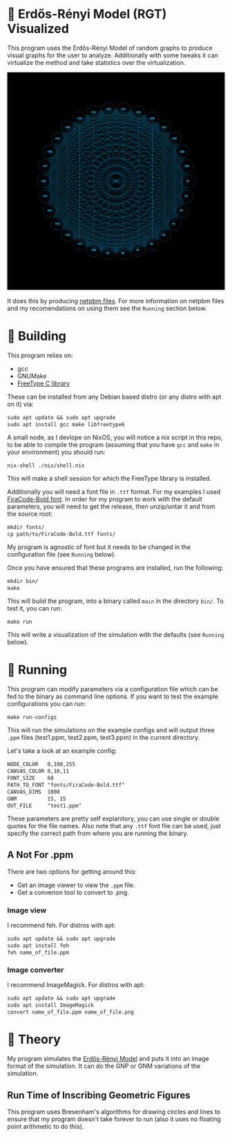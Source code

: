 # :star2: Erd&#x0151;s-R&#x00E9;nyi Model (RGT) Visualized
This program uses the Erd&#x0151;s-R&#x00E9;nyi Model of random graphs to
produce visual graphs for the user to analyze. Additionally with some tweaks it
can virtualize the method and take statistics over the virtualization.

![Example](./reference_images/example_image.png)

It does this by producing [netpbm files](https://en.wikipedia.org/wiki/Netpbm).
For more information on netpbm files and my recomendations on using them see the
`Running` section below.

# :hammer: Building
This program relies on:
  - gcc
  - GNUMake
  - [FreeType C library](https://freetype.org/)

These can be installed from any Debian based distro (or any distro with apt on
it) via:
```
sudo apt update && sudo apt upgrade
sudo apt install gcc make libfreetype6
```
A small node, as I devlope on NixOS, you will notice a nix script in this repo,
to be able to compile the program (assuming that you have `gcc` and `make` in
your environment) you should run:
```
nix-shell ./nix/shell.nix
```
This will make a shell session for which the FreeType library is installed.

Additionally you will need a font file in `.ttf` format. For my examples I used
[FiraCode-Bold font](https://github.com/tonsky/FiraCode/releases). In order for
my program to work with the default parameters, you will need to get the
release, then unzip/untar it and from the source root:
```
mkdir fonts/
cp path/to/FiraCode-Bold.ttf fonts/
```
My program is agnostic of font but it needs to be changed in the configuration
file (see `Running` below).

Once you have ensured that these programs are installed, run the following:
```
mkdir bin/
make
```
This will build the program, into a binary called `main` in the directory
`bin/`. To test it, you can run:
```
make run
```
This will write a visualization of the simulation with the defaults (see
`Running` below).

# :runner: Running
This program can modify parameters via a configuration file which can be fed to
the binary as command line options. If you want to test the example
configurations you can run:
```
make run-configs
```
This will run the simulations on the example configs and will output three
`.ppm` files (test1.ppm, test2.ppm, test3.ppm) in the current directory.

Let's take a look at an example config:
```
NODE_COLOR   0,190,255
CANVAS_COLOR 0,10,11
FONT_SIZE    60
PATH_TO_FONT "fonts/FiraCode-Bold.ttf"
CANVAS_DIMS  1000
GNM          15, 15
OUT_FILE     "test1.ppm"
```
These parameters are pretty self explanitory, you can use single or double
quotes for the file names. Also note that any `.ttf` font file can be used, just
specify the correct path from where you are running the binary.

## A Not For .ppm
There are two options for getting around this:
 - Get an image viewer to view the `.ppm` file.
 - Get a converion tool to convert to .png.
### Image view
I recommend feh. For distros with apt:
```
sudo apt update && sudo apt upgrade
sudo apt install feh
feh name_of_file.ppm
```
### Image converter
I recommend ImageMagick. For distros with apt:
```
sudo apt update && sudo apt upgrade
sudo apt install ImageMagick
convert name_of_file.ppm name_of_file.png
```

# :thought_balloon: Theory

My program simulates the
[Erd&#x0151;s-R&#x00E9;nyi Model](https://en.wikipedia.org/wiki/Erd%C5%91s%E2%80%93R%C3%A9nyi_model)
and puts it into an image format of the simulation. It can do the GNP or GNM
variations of the simulation.

## Run Time of Inscribing Geometric Figures
This program uses Bresenham's algorithms for drawing circles and lines to ensure
that my program doesn't take forever to run (also it uses no floating point
arithmetic to do this).

